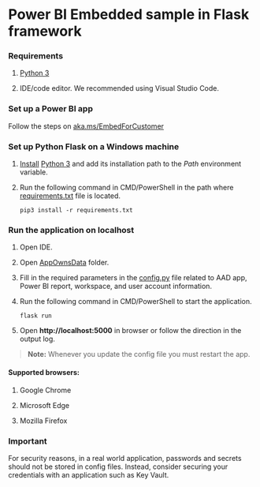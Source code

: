 # Power BI Embedded sample in Flask framework


### Requirements

1. [Python 3](https://www.python.org/downloads/)

2. IDE/code editor. We recommended using Visual Studio Code.


### Set up a Power BI app

Follow the steps on [aka.ms/EmbedForCustomer](https://aka.ms/embedforcustomer)


### Set up Python Flask on a Windows machine

1. [Install](https://docs.python.org/3/using/index.html) [Python 3](https://www.python.org/downloads/) and add its installation path to the *Path* environment variable.

2. Run the following command in CMD/PowerShell in the path where [requirements.txt](./Embed%20for%20your%20customers/requirements.txt) file is located.<br>

   `pip3 install -r requirements.txt`


### Run the application on localhost

1. Open IDE.

2. Open [AppOwnsData](./Embed%20for%20your%20customers/AppOwnsData) folder.

3. Fill in the required parameters in the [config.py](./Embed%20for%20your%20customers/AppOwnsData/config.py) file related to AAD app, Power BI report, workspace, and user account information.

4. Run the following command in CMD/PowerShell to start the application.<br>

   `flask run`


5. Open **http://localhost:5000** in browser or follow the direction in the output log.

> **Note:** Whenever you update the config file you must restart the app.

#### Supported browsers:

1. Google Chrome

2. Microsoft Edge

3. Mozilla Firefox

### Important

For security reasons, in a real world application, passwords and secrets should not be stored in config files. Instead, consider securing your credentials with an application such as Key Vault.
